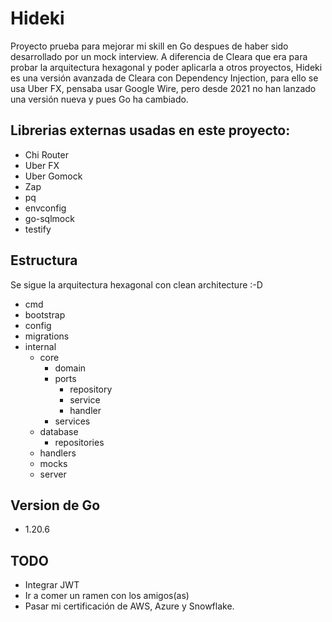 # Hideki

Proyecto prueba para mejorar mi skill en Go despues de haber sido desarrollado por un mock interview.
A diferencia de Cleara que era para probar la arquitectura hexagonal y poder aplicarla a otros proyectos,
Hideki es una versión avanzada de Cleara con Dependency Injection, para ello se usa Uber FX, pensaba usar Google Wire, 
pero desde 2021 no han lanzado una versión nueva y pues Go ha cambiado.

## Librerias externas usadas en este proyecto:

- Chi Router
- Uber FX
- Uber Gomock
- Zap
- pq
- envconfig
- go-sqlmock
- testify

## Estructura

Se sigue la arquitectura hexagonal con clean architecture :-D

- cmd
- bootstrap
- config
- migrations
- internal
    - core
      - domain
      - ports
        - repository
        - service
        - handler
      - services
    - database
      - repositories
    - handlers
    - mocks
    - server

## Version de Go

- 1.20.6

## TODO

- Integrar JWT
- Ir a comer un ramen con los amigos(as)
- Pasar mi certificación de AWS, Azure y Snowflake.